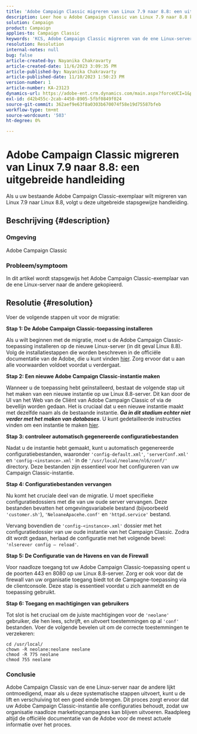 ```yaml
---
title: 'Adobe Campaign Classic migreren van Linux 7.9 naar 8.8: een uitgebreide Guide'
description: Leer hoe u Adobe Campaign Classic van Linux 7.9 naar 8.8 kunt migreren in deze uitgebreide handleiding.
solution: Campaign
product: Campaign
applies-to: Campaign Classic
keywords: 'KCS, Adobe Campaign Classic migreren van de ene Linux-server naar de andere, ACC, '
resolution: Resolution
internal-notes: null
bug: false
article-created-by: Nayanika Chakravarty
article-created-date: 11/6/2023 3:09:35 PM
article-published-by: Nayanika Chakravarty
article-published-date: 11/10/2023 1:50:23 PM
version-number: 1
article-number: KA-23123
dynamics-url: https://adobe-ent.crm.dynamics.com/main.aspx?forceUCI=1&pagetype=entityrecord&etn=knowledgearticle&id=6565317c-b67c-ee11-8179-6045bd006295
exl-id: d42b455c-2cab-4450-8905-5fbf0849f024
source-git-commit: 362aef9e63f8a0303b670074f58e19d75587bfeb
workflow-type: tm+mt
source-wordcount: '503'
ht-degree: 0%

---
```


# Adobe Campaign Classic migreren van Linux 7.9 naar 8.8: een uitgebreide handleiding


Als u uw bestaande Adobe Campaign Classic-exemplaar wilt migreren van Linux 7.9 naar Linux 8.8, volgt u deze uitgebreide stapsgewijze handleiding.

## Beschrijving {#description}


### Omgeving

Adobe Campaign Classic

### Probleem/symptoom

In dit artikel wordt stapsgewijs het Adobe Campaign Classic-exemplaar van de ene Linux-server naar de andere gekopieerd.


## Resolutie {#resolution}


Voer de volgende stappen uit voor de migratie:

<b>Stap 1: De Adobe Campaign Classic-toepassing installeren</b>

Als u wilt beginnen met de migratie, moet u de Adobe Campaign Classic-toepassing installeren op de nieuwe Linux-server (in dit geval Linux 8.8). Volg de installatiestappen die worden beschreven in de officiële documentatie van de Adobe, die u kunt vinden [hier](https://experienceleague.adobe.com/docs/campaign-classic/using/installing-campaign-classic/install-campaign-on-prem/installing-campaign-in-linux-/prerequisites-of-campaign-installation-in-linux.html?lang=en). Zorg ervoor dat u aan alle voorwaarden voldoet voordat u verdergaat.

<b>Stap 2: Een nieuwe Adobe Campaign Classic-instantie maken</b>

Wanneer u de toepassing hebt geïnstalleerd, bestaat de volgende stap uit het maken van een nieuwe instantie op uw Linux 8.8-server. Dit kan door de UI van het Web van de Cliënt van Adobe Campaign Classic of via de bevellijn worden gedaan. Het is cruciaal dat u een nieuwe instantie maakt met dezelfde naam als de bestaande instantie. <b>*Ga in dit stadium echter niet verder met het maken van databases</b>*. U kunt gedetailleerde instructies vinden om een instantie te maken [hier](https://experienceleague.adobe.com/docs/campaign-classic/using/installing-campaign-classic/appendices/command-lines.html?lang=en#creating-an-instance).

<b>Stap 3: controleer automatisch gegenereerde configuratiebestanden</b>

Nadat u de instantie hebt gemaakt, kunt u automatisch gegenereerde configuratiebestanden, waaronder `'config-default.xml'`, `'serverConf.xml'` en `'config-<instance>.xml'` in de `'/usr/local/neolane/nl6/conf/'` directory. Deze bestanden zijn essentieel voor het configureren van uw Campaign Classic-instantie.

<b>Stap 4: Configuratiebestanden vervangen</b>

Nu komt het cruciale deel van de migratie. U moet specifieke configuratiedossiers met die van uw oude server vervangen. Deze bestanden bevatten het omgevingsvariabele bestand (bijvoorbeeld `'customer.sh'`), `'NeloaneApacehe.conf'` en `'httpd.service'` bestand.

Vervang bovendien de `'config-<instance>.xml'` dossier met het configuratiedossier van uw oude instantie van het Campaign Classic. Zodra dit wordt gedaan, herlaad de configuratie met het volgende bevel: `'nlserever config – reload'`.

<b>Stap 5: De Configuratie van de Havens en van de Firewall</b>

Voor naadloze toegang tot uw Adobe Campaign Classic-toepassing opent u de poorten 443 en 8080 op uw Linux 8.8-server. Zorg er ook voor dat de firewall van uw organisatie toegang biedt tot de Campagne-toepassing via de clientconsole. Deze stap is essentieel voordat u zich aanmeldt en de toepassing gebruikt.

<b>Stap 6: Toegang en machtigingen van gebruikers</b>

Tot slot is het cruciaal om de juiste machtigingen voor de `'neolane'` gebruiker, die hen lees, schrijft, en uitvoert toestemmingen op al `'conf'` bestanden. Voer de volgende bevelen uit om de correcte toestemmingen te verzekeren:


```
cd /usr/local/
chown -R neolane:neolane neolane
chmod -R 775 neolane
chmod 755 neolane
```


### Conclusie

Adobe Campaign Classic van de ene Linux-server naar de andere lijkt ontmoedigend, maar als u deze systematische stappen uitvoert, kunt u de lift en verschuiving tot een goed einde brengen. Dit proces zorgt ervoor dat uw Adobe Campaign Classic-instantie alle configuraties behoudt, zodat uw organisatie naadloze marketingcampagnes kan blijven uitvoeren. Raadpleeg altijd de officiële documentatie van de Adobe voor de meest actuele informatie over het proces.
